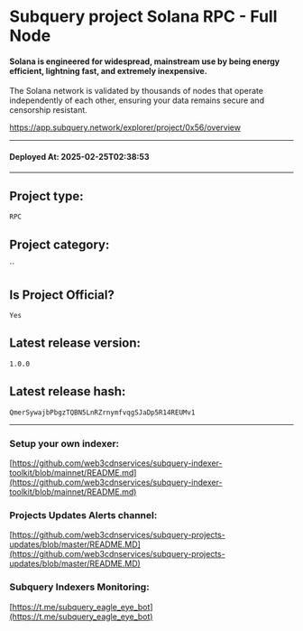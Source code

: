 # Subquery project Solana RPC - Full Node
####  Solana is engineered for widespread, mainstream use by being energy efficient, lightning fast, and extremely inexpensive.

The Solana network is validated by thousands of nodes that operate independently of each other, ensuring your data remains secure and censorship resistant.

https://app.subquery.network/explorer/project/0x56/overview
____
#### Deployed At: 2025-02-25T02:38:53
____

## Project type:
`RPC`

## Project category:
``

## Is Project Official?
`Yes`

## Latest release version:
`1.0.0`

## Latest release hash:
`QmerSywajbPbgzTQBN5LnRZrnymfvqgSJaDp5R14REUMv1`



___
### Setup your own indexer:

[https://github.com/web3cdnservices/subquery-indexer-toolkit/blob/mainnet/README.md](https://github.com/web3cdnservices/subquery-indexer-toolkit/blob/mainnet/README.md)

### Projects Updates Alerts channel:

[https://github.com/web3cdnservices/subquery-projects-updates/blob/master/README.MD](https://github.com/web3cdnservices/subquery-projects-updates/blob/master/README.MD)

### Subquery Indexers Monitoring:

[https://t.me/subquery_eagle_eye_bot](https://t.me/subquery_eagle_eye_bot)